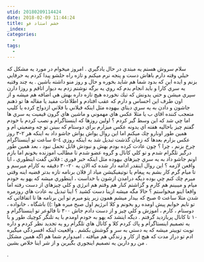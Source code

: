 ```yaml
---
utid: 20180209114424
date: 2018-02-09 11:44:24
title: خشم استاد فو
_index:
categories:
  -
tags:
  -
---
```


سلام سروش هستم يه مبتدي در حال يادگيري .
امروز ميخوام در مورد يه مشكل كه خيلي وقته دارم باهاش دست و پنجه نرم ميكنم و تازه راه حلشو پيدا كردم يه حرفايي بزنم و ايده اينِ كه بدود شما هم شايد بخوره و حال و روز منو داشته باشين .
يه چند وقتيه يه سري كارا و بايد انجام بدم كه روي يه برگه نوشتم زدم به ديوار اتاقم و روزا دارن سپري ميشن و حتي يدونش كه تيك نخورده هيچ تازه داره بهش هي اضافه هم ميشه و از اون طرف اين احساس و دارم كه عقب افتادم و اطلاعات مفيد يا مقاله ها تو ذهنم جاشون و دادن به يه سري ديتاي بيهوده مثل اينكه فيلاني با فلاني ازدواج كرده يا كليپ متعجب كننده اقاي ب يا مثلا عكس هاي مهموني و ماشين هاي گرون قيميت يه سري ها اما چي شد كه اين وسط گير كردم ؟
اولين روزها كه اينستاگرام و نصب كردم با خودم گفتم چيز باحاليه هفته اي يدونه عكس ميزارم براي دوستام كه ببينن تو چه وضعيتي ام و همين طور اونارو چك ميكنم اما اين روال يواش يواش جاشو داد به اينكه هر ٢-٣ روز عكس بزارم بعدها كه زمان گذشت تبديل شد به اينكه روزي ٤-٥ ساعت تو اينستاگرام چرخ بزنم ، چرا ؟ چون عادت كرده بودم بهش و نبودش قابل تحمل نبود ، بعد همين طور درگير تلگرام شدم و تو كلي كانال و گروه عضو شدم تا مطالب اموزنده بخونم اما بازم اونم جاشو داد به يه سري چيزهاي بيهوده مثل اينكه خبر فوري :  فلاني گفت اينطوري ، ايا واقعن لازمه ؟
اين روال اينقدر ادامه دار شده كه الان يه ٢٠-٣٠ دقيقه به كارام ميرسم و تا ميام گرم كار بشم يه پيغام يا نوتيفيكيشن مياد از فلان برنامه تازه بدتر قضيه اينه وقتي ميرم چك كنم چي بوده ديگه درامدن ازشون با خداست ، اينطوري ميشه كه يهو به خودم ميام و ميبينم هم كارم و گزاشتم كنار هم وقتم هم انرژي و كلي چيزهاي از دست رفته اما واقعا اينو ميخواستم ؟
حالا مگه ميشه ازينا دست كشيد ؟ اينا تبديل به عادت هاي روزمره شدن مثلا ساعت ٥ صبح كه بيدار ميشم همون زير پتو ميرم تو اين برنامه ها تا اتفاقاتي كه تو تايم خوابم پيش اومده رو بخونم و كلا انرژيم اول صبح ميره هوا :))
باشگاه ، خانواده ، دوستام ، كارم ، اموزش و كلي چيز و از دست دادم جاش ٣٠٠ تا فالوعر تو اينستاگرام  و ١٠ تا كانال پربازديد گرفتم .
ديگه اينشد كه يهو به خودم اومدم با يه تلنگر كوچيك طور و با يه تصميم اينستاگرام و پاك كردم كلا و كانال هاي تلگرام رو يه تجديد نظر كردم و داره نوبت توييتر ميشه كه يه دستي به سر و گوشش بكشم .
واقعيت اينكه افسردگي ميگيره ادم تو دراز مدت كه هيچ از كار و زندگي هم ميافته .
اميدوارم شما هم اگه همين مشكل من رو دارين يه تصميم اينجوري بگيرين و از شر اينا خلاص بشين .

.
